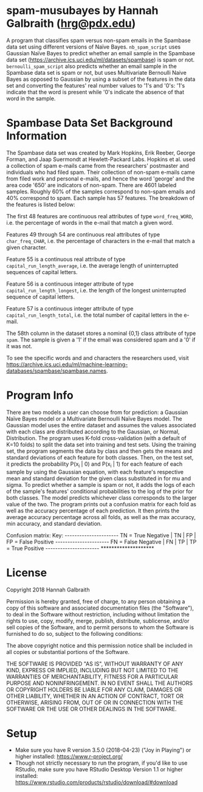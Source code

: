 # spam-musubayes by Hannah Galbraith (hrg@pdx.edu)
A program that classifies spam versus non-spam emails in the Spambase data set using different versions of Naïve Bayes. `nb_spam_script` uses Gaussian Naïve Bayes to predict whether an email sample in the Spambase data set (https://archive.ics.uci.edu/ml/datasets/spambase) is spam or not. `bernoulli_spam_script` also predicts whether an email sample in the Spambase data set is spam or not, but uses Multivariate Bernoulli Naive Bayes as opposed to Gaussian by using a subset of the features in the data set and converting the features' real number values to '1's and '0's: '1's indicate that the word is present while '0's indicate the absence of that word in the sample.

# Spambase Data Set Background Information
The Spambase data set was created by Mark Hopkins, Erik Reeber, George Forman, and Jaap Suermondt at Hewlett-Packard Labs. Hopkins et al. used a collection of spam e-mails came from the researchers' postmaster and individuals who had filed spam. Their collection of non-spam e-mails came from filed work and personal e-mails, and hence the word 'george' and the area code '650' are indicators of non-spam. There are 4601 labeled samples. Roughly 60% of the samples correspond to non-spam emails and 40% correspond to spam. Each sample has 57 features. The breakdown of the features is listed below:

The first 48 features are continuous real attributes of type `word_freq_WORD`, i.e. the percentage of words in the e-mail that match a given word. 

Features 49 through 54 are continuous real attributes of type `char_freq_CHAR`, i.e. the percentage of characters in the e-mail that match a given character. 

Feature 55 is a continuous real attribute of type `capital_run_length_average`, i.e. the average length of uninterrupted sequences of capital letters. 

Feature 56 is a continuous integer attribute of type `capital_run_length_longest`, i.e. the length of the longest uninterrupted sequence of capital letters. 

Feature 57 is a continuous integer attribute of type `capital_run_length_total`, i.e. the total number of capital letters in the e-mail. 

The 58th column in the dataset stores a nominal {0,1} class attribute of type `spam`. The sample is given a '1' if the email was considered spam and a '0' if it was not.

To see the specific words and and characters the researchers used, visit https://archive.ics.uci.edu/ml/machine-learning-databases/spambase/spambase.names.

# Program Info
There are two models a user can choose from for prediction: a Gaussian Naïve Bayes model or a Multivariate Bernoulli Naïve Bayes model. The Gaussian model uses the entire dataset and assumes the values associated with each class are distributed according to the Gaussian, or Normal, Distribution. The program uses K-fold cross-validation (with a default of K=10 folds) to split the data set into training and test sets. Using the training set, the program segments the data by class and then gets the means and standard deviations of each feature for both classes. Then, on the test set, it predicts the probability P(x<sub>i</sub> | 0) and P(x<sub>i</sub> | 1) for each feature of each sample by using the Gaussian equation, with each feature's respective mean and standard deviation for the given class substituted in for mu and sigma. To predict whether a sample is spam or not, it adds the logs of each of the sample's features' conditional probabilities to the log of the prior for both classes. The model predicts whichever class corresponds to the larger value of the two. The program prints out a confusion matrix for each fold as well as the accuracy percentage of each prediction. It then prints the average accuracy percentage across all folds, as well as the max accuracy, min accuracy, and standard deviation.

Confusion matrix:           Key:
----------------------      TN = True Negative
|    TN    |   FP    |      FP = False Positive
----------------------      FN = False Negative
|    FN    |   TP    |      TP = True Positive
----------------------      ********************

# License
Copyright 2018 Hannah Galbraith

Permission is hereby granted, free of charge, to any person obtaining a copy of this software and associated documentation files (the "Software"), to deal in the Software without restriction, including without limitation the rights to use, copy, modify, merge, publish, distribute, sublicense, and/or sell copies of the Software, and to permit persons to whom the Software is furnished to do so, subject to the following conditions:

The above copyright notice and this permission notice shall be included in all copies or substantial portions of the Software.

THE SOFTWARE IS PROVIDED "AS IS", WITHOUT WARRANTY OF ANY KIND, EXPRESS OR IMPLIED, INCLUDING BUT NOT LIMITED TO THE WARRANTIES OF MERCHANTABILITY, FITNESS FOR A PARTICULAR PURPOSE AND NONINFRINGEMENT. IN NO EVENT SHALL THE AUTHORS OR COPYRIGHT HOLDERS BE LIABLE FOR ANY CLAIM, DAMAGES OR OTHER LIABILITY, WHETHER IN AN ACTION OF CONTRACT, TORT OR OTHERWISE, ARISING FROM, OUT OF OR IN CONNECTION WITH THE SOFTWARE OR THE USE OR OTHER DEALINGS IN THE SOFTWARE.

# Setup
* Make sure you have R version 3.5.0 (2018-04-23) ("Joy in Playing") or higher installed: https://www.r-project.org/
* Though not strictly necessary to run the program, if you'd like to use RStudio, make sure you have RStudio Desktop Version 1.1 or higher installed: https://www.rstudio.com/products/rstudio/download/#download


